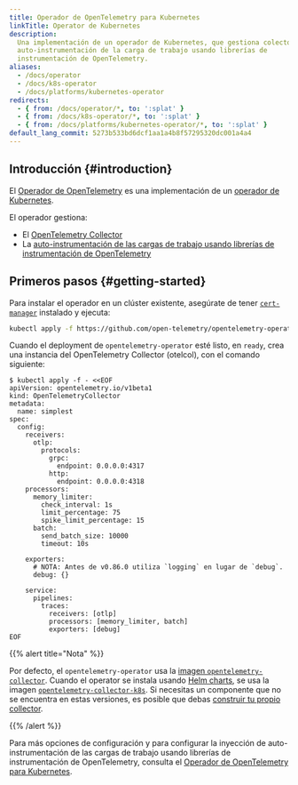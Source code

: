 ```yaml
---
title: Operador de OpenTelemetry para Kubernetes
linkTitle: Operator de Kubernetes
description:
  Una implementación de un operador de Kubernetes, que gestiona colectores y la
  auto-instrumentación de la carga de trabajo usando librerías de
  instrumentación de OpenTelemetry.
aliases:
  - /docs/operator
  - /docs/k8s-operator
  - /docs/platforms/kubernetes-operator
redirects:
  - { from: /docs/operator/*, to: ':splat' }
  - { from: /docs/k8s-operator/*, to: ':splat' }
  - { from: /docs/platforms/kubernetes-operator/*, to: ':splat' }
default_lang_commit: 5273b533bd6dcf1aa1a4b8f57295320dc001a4a4
---
```


## Introducción {#introduction}

El
[Operador de OpenTelemetry](https://github.com/open-telemetry/opentelemetry-operator)
es una implementación de un
[operador de Kubernetes](https://kubernetes.io/docs/concepts/extend-kubernetes/operator/).

El operador gestiona:

- El
  [OpenTelemetry Collector](https://github.com/open-telemetry/opentelemetry-collector)
- La
  [auto-instrumentación de las cargas de trabajo usando librerías de instrumentación de OpenTelemetry](https://github.com/open-telemetry/opentelemetry-operator#opentelemetry-auto-instrumentation-injection)

## Primeros pasos {#getting-started}

Para instalar el operador en un clúster existente, asegúrate de tener
[`cert-manager`](https://cert-manager.io/docs/installation/) instalado y
ejecuta:

```bash
kubectl apply -f https://github.com/open-telemetry/opentelemetry-operator/releases/latest/download/opentelemetry-operator.yaml
```

Cuando el deployment de `opentelemetry-operator` esté listo, en `ready`, crea
una instancia del OpenTelemetry Collector (otelcol), con el comando siguiente:

```console
$ kubectl apply -f - <<EOF
apiVersion: opentelemetry.io/v1beta1
kind: OpenTelemetryCollector
metadata:
  name: simplest
spec:
  config:
    receivers:
      otlp:
        protocols:
          grpc:
            endpoint: 0.0.0.0:4317
          http:
            endpoint: 0.0.0.0:4318
    processors:
      memory_limiter:
        check_interval: 1s
        limit_percentage: 75
        spike_limit_percentage: 15
      batch:
        send_batch_size: 10000
        timeout: 10s

    exporters:
      # NOTA: Antes de v0.86.0 utiliza `logging` en lugar de `debug`.
      debug: {}

    service:
      pipelines:
        traces:
          receivers: [otlp]
          processors: [memory_limiter, batch]
          exporters: [debug]
EOF
```

{{% alert title="Nota" %}}

Por defecto, el `opentelemetry-operator` usa la
[imagen `opentelemetry-collector`](https://github.com/open-telemetry/opentelemetry-collector-releases/pkgs/container/opentelemetry-collector-releases%2Fopentelemetry-collector).
Cuando el operator se instala usando
[Helm charts](/docs/platforms/kubernetes/helm/), se usa la imagen
[`opentelemetry-collector-k8s`](https://github.com/open-telemetry/opentelemetry-collector-releases/pkgs/container/opentelemetry-collector-releases%2Fopentelemetry-collector-k8s).
Si necesitas un componente que no se encuentra en estas versiones, es posible
que debas [construir tu propio collector](/docs/collector/custom-collector/).

{{% /alert %}}

Para más opciones de configuración y para configurar la inyección de
auto-instrumentación de las cargas de trabajo usando librerías de
instrumentación de OpenTelemetry, consulta el
[Operador de OpenTelemetry para Kubernetes](https://github.com/open-telemetry/opentelemetry-operator/blob/main/README.md).
